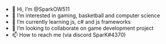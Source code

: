- 👋 Hi, I’m @SparkOW511
- 👀 I’m interested in gaming, basketball and computer science
- 🌱 I’m currently learning  js, c# and js frameworks
- 💞️ I’m looking to collaborate on game development project
- 📫 How to reach me (via discord SparK#4370)



